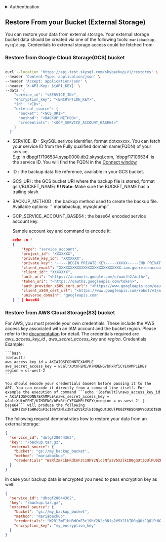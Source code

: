 <details>
<summary>
Authentication
</summary>
<h3>
<ol>
<li>
Go to the SkySQL <a href="https://app.skysql.com/user-profile/api-keys">API Key management page</a>  and generate an API key
</li>
<li>
Export the value from the token field to an environment variable $API_KEY

  ```
  export API_KEY='... key data ...'
  ```
</li>
<li>
Use it on subsequent request, e.g:

        ```bash
        curl --request GET 'https://api.skysql.com/skybackup/v1/backups/schedules' --header "X-API-Key: ${API_KEY}"
        ```
</li>
</ol>
</details> 

## Restore From your Bucket (External Storage)

You can restore your data from external storage. Your external storage bucket data should be created via one of the following tools: ```mariabackup, mysqldump```. Credentials to external storage access could be fetched from:

### Restore from Google Cloud Storage(GCS) bucket 

```bash

curl --location 'https://api-test.skysql.com/skybackup/v1/restores' \
--header 'Content-Type: application/json' \
--header 'Accept: application/json' \
--header 'X-API-Key: ${API_KEY}' \
--data '{
    "service_id": "<SERVICE_ID>",
    "encryption_key": "<ENCRYPTION_KEY>",
    "id": "<ID>",
    "external_source": {
      "bucket": "<GCS_URI>",
      "method": "<BACKUP_METHOD>",
      "credentials": "<GCP_SERVICE_ACCOUNT_BASE64>"
    }
  }'
```

- SERVICE_ID : SkySQL serivce identifier, format dbtxxxxxx. 
  You can fetch your service ID from the Fully qualified domain name(FQDN) of your service.  
  E.g: in dbpgf17106534.sysp0000.db2.skysql.com, 'dbpgf17106534' is the service ID. You will find the FQDN in the [Connect window](https://app.skysql.com/dashboard) 
- ID : the backup data file reference, available in your GCS bucket.
- GCS_URI : the GCS bucket URI where the backup file is stored, format gs://BUCKET_NAME/
<b>!!! Note: </b> Make sure the BUCKET_NAME has a trailing slash. 
  
- BACKUP_METHOD : the backup method used to create the backup file. 
  <br>Available options: ```mariabackup, mysqldump`` </br>
- GCP_SERVICE_ACCOUNT_BASE64 : the base64 encoded service account key.
  
  Sample account key and command to encode it: 

    ```json
    echo -n '
    {
        "type": "service_account",
        "project_id": "XXXXXXX",
        "private_key_id": "XXXXXXX",
        "private_key": "-----BEGIN PRIVATE KEY-----XXXXX-----END PRIVATE KEY-----",
        "client_email": "XXXXXXXXXXXXXXXXXXXXXXXXXXXX.iam.gserviceaccount.com",
        "client_id": "XXXXXXX",
        "auth_uri": "<https://accounts.google.com/o/oauth2/auth>",
        "token_uri": "<https://oauth2.googleapis.com/token>",
        "auth_provider_x509_cert_url": "<https://www.googleapis.com/oauth2/v1/certs>",
        "client_x509_cert_url": "<https://www.googleapis.com/robot/v1/metadata/x509/XXXXXXXXXXXXXX.iam.gserviceaccount.com>",
        "universe_domain": "googleapis.com"
    } ' | base64
    ```


### Restore from AWS Cloud Storage(S3) bucket 
For AWS, you must provide your own credentials. These include the AWS access key associated with an IAM account and the bucket region.
Please refer to the [documentation](https://docs.aws.amazon.com/cli/latest/userguide/cli-configure-files.html) for detail. 
The credentials required  are  *aws_access_key_id* , *aws_secret_access_key* and *region*. 
Credentials Example:

    ```bash
    [default]
    aws_access_key_id = AKIAIOSFODNN7EXAMPLE
    aws_secret_access_key = wJalrXUtnFEMI/K7MDENG/bPxRfiCYEXAMPLEKEY
    region = us-west-2
    ```

    You should encode your credentials base64 before passing it to the API. You can encode it directly from a command line itself. For example the execution of command ```echo '[default]\naws_access_key_id = AKIAIOSFODNN7EXAMPLE\naws_secret_access_key = wJalrXUtnFEMI/K7MDENG/bPxRfiCYEXAMPLEKEY\nregion = us-west-2' | base64``` will produce the following ```W2RlZmF1bHRdCmF3c19hY2Nlc3Nfa2V5X2lkID0gQUtJQUlPU0ZPRE5ON0VYQU1QTEUKYXdzX3NlY3JldF9hY2Nlc3Nfa2V5ID0gd0phbHJYVXRuRkVNSS9LN01ERU5HL2JQeFJmaUNZRVhBTVBMRUtFWQpyZWdpb24gPSB1cy13ZXN0LTIK```.

The following request demonstrates how to restore your data from an external storage:

```json
{
  "service_id": "dbtgf28044362",
  "key": "/backup.tar.gz",
  "external_source": {
    "bucket": "gs://my_backup_bucket",
    "method": "mariabackup",
    "credentials" "W2RlZmF1bHRdCmF3c19hY2Nlc3Nfa2V5X2lkID0gQUtJQUlPU0ZPRE5ON0VYQU1QTEUKYXdzX3NlY3JldF9hY2Nlc3Nfa2V5ID0gd0phbHJYVXRuRkVNSS9LN01ERU5HL2JQeFJmaUNZRVhBTVBMRUtFWQpyZWdpb24gPSB1cy13ZXN0LTIK"
  }
}
```

In case your backup data is encrypted you need to pass encryption key as well:

```json
{
  "service_id": "dbtgf28044362",
  "key": "/backup.tar.gz",
  "external_source": {
    "bucket": "gs://my_backup_bucket",
    "method": "mariabackup",
    "credentials": "W2RlZmF1bHRdCmF3c19hY2Nlc3Nfa2V5X2lkID0gQUtJQUlPU0ZPRE5ON0VYQU1QTEUKYXdzX3NlY3JldF9hY2Nlc3Nfa2V5ID0gd0phbHJYVXRuRkVNSS9LN01ERU5HL2JQeFJmaUNZRVhBTVBMRUtFWQpyZWdpb24gPSB1cy13ZXN0LTIK",
    "encryption_key": "my_encryption_key"
  }
}
```

